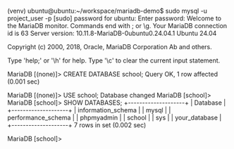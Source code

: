 (venv) ubuntu@ubuntu:~/workspace/mariadb-demo$ sudo mysql -u project_user -p
[sudo] password for ubuntu:
Enter password:
Welcome to the MariaDB monitor.  Commands end with ; or \g.
Your MariaDB connection id is 63
Server version: 10.11.8-MariaDB-0ubuntu0.24.04.1 Ubuntu 24.04

Copyright (c) 2000, 2018, Oracle, MariaDB Corporation Ab and others.

Type 'help;' or '\h' for help. Type '\c' to clear the current input statement.

MariaDB [(none)]> CREATE DATABASE school;
Query OK, 1 row affected (0.001 sec)

MariaDB [(none)]> USE school;
Database changed
MariaDB [school]>
MariaDB [school]> SHOW DATABASES;
+--------------------+
| Database           |
+--------------------+
| information_schema |
| mysql              |
| performance_schema |
| phpmyadmin         |
| school             |
| sys                |
| your_database      |
+--------------------+
7 rows in set (0.002 sec)

MariaDB [school]>
